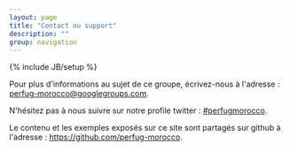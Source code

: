 ```yaml
---
layout: page
title: "Contact ou support"
description: ""
group: navigation
---
```

{% include JB/setup %}


<p>Pour plus d'informations au sujet de ce groupe, écrivez-nous à l'adresse : <a href="mailto:perfugmorocco@googlegroups.com">perfug-morocco@googlegroups.com</a>.</p>
<p>N'hésitez pas à nous suivre sur notre profile twitter : <a href="http://twitter.com/#perfugmorocco/">#perfugmorocco</a>.</p>
<p>Le contenu et les exemples exposés sur ce site sont partagés sur github à l'adresse : <a href="https://github.com/perfug-morocco">https://github.com/perfug-morocco</a>.</p>